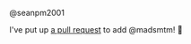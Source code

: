 @seanpm2001 

I've put up [a pull request](https://github.com/seanpm2001/seanpm2001/pull/41) to add @madsmtm! :tada:

